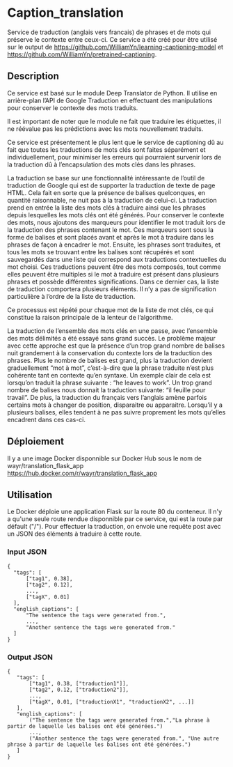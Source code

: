 # Caption_translation
Service de traduction (anglais vers francais) de phrases et de mots qui préserve le contexte entre ceux-ci. Ce service a été créé pour être utilisé sur le output de https://github.com/WilliamYn/learning-captioning-model et https://github.com/WilliamYn/pretrained-captioning.

## Description
Ce service est basé sur le module Deep Translator de Python. Il utilise en arrière-plan l’API de Google Traduction en effectuant des manipulations pour conserver le contexte des mots traduits.

Il est important de noter que le module ne fait que traduire les étiquettes, il ne réévalue pas les prédictions avec les mots nouvellement traduits. 

Ce service est présentement le plus lent que le service de captioning dû au fait que toutes les traductions de mots clés sont faites séparément et individuellement, pour minimiser les erreurs qui pourraient survenir lors de la traduction dû à l’encapsulation des mots clés dans les phrases. 

La traduction se base sur une fonctionnalité intéressante de l’outil de traduction de Google qui est de supporter la traduction de texte de page HTML. Cela fait en sorte que la présence de balises quelconques, en quantité raisonnable, ne nuit pas à la traduction de celui-ci. La traduction prend en entrée la liste des mots clés à traduire ainsi que les phrases depuis lesquelles les mots clés ont été générés. Pour conserver le contexte des mots, nous ajoutons des marqueurs pour identifier le mot traduit lors de la traduction des phrases contenant le mot. Ces marqueurs sont sous la forme de balises <span> et sont placés avant et après le mot à traduire dans les phrases de façon à encadrer le mot. Ensuite, les phrases sont traduites, et tous les mots se trouvant entre les balises sont récupérés et sont sauvegardés dans une liste qui correspond aux traductions contextuelles du mot choisi. Ces traductions peuvent être des mots composés, tout comme elles peuvent être multiples si le mot à traduire est présent dans plusieurs phrases et possède différentes significations. Dans ce dernier cas, la liste de traduction comportera plusieurs éléments. Il n’y a pas de signification particulière à l’ordre de la liste de traduction.

Ce processus est répété pour chaque mot de la liste de mot clés, ce qui constitue la raison principale de la lenteur de l’algorithme.

La traduction de l’ensemble des mots clés en une passe, avec l’ensemble des mots délimités a été essayé sans grand succès. Le problème majeur avec cette approche est que la présence d’un trop grand nombre de balises nuit grandement à la conservation du contexte lors de la traduction des phrases. Plus le nombre de balises est grand, plus la traduction devient graduellement “mot à mot”, c’est-à-dire que la phrase traduite n’est plus cohérente tant en contexte qu’en syntaxe. Un exemple clair de cela est lorsqu’on traduit la phrase suivante : “he leaves to work”. Un trop grand nombre de balises nous donnait la traduction suivante: “il feuille pour travail”. De plus, la traduction du français vers l’anglais amène parfois certains mots à changer de position, disparaitre ou apparaitre. Lorsqu’il y a plusieurs balises, elles tendent à ne pas suivre proprement les mots qu’elles encadrent dans ces cas-ci.

## Déploiement
Il y a une image Docker disponnible sur Docker Hub sous le nom de wayr/translation_flask_app
https://hub.docker.com/r/wayr/translation_flask_app

## Utilisation
Le Docker déploie une application Flask sur la route 80 du conteneur. Il n'y a qu'une seule route rendue disponnible par ce service, qui est la route par défault ("/"). Pour effectuer la traduction, on envoie une requête post avec un JSON des éléments à traduire à cette route.

### Input JSON
  ```
{
    "tags": [
        ["tag1", 0.38],
        ["tag2", 0.12],
        ...,
        ["tagX", 0.01]
    ],
    "english_captions": [
        "The sentence the tags were generated from.",
        ...,
        "Another sentence the tags were generated from."
    ]
}
```
### Output JSON
 ```
{
    "tags": [
        ["tag1", 0.38, ["traduction1"]],
        ["tag2", 0.12, ["traduction2"]],
        ...,
        ["tagX", 0.01, ["traductionX1", "traductionX2", ...]]
    ],
    "english_captions": [
        ("The sentence the tags were generated from.","La phrase à partir de laquelle les balises ont été générées.")
        ...,
        ("Another sentence the tags were generated from.", "Une autre phrase à partir de laquelle les balises ont été générées.")
    ]
}
  ```

